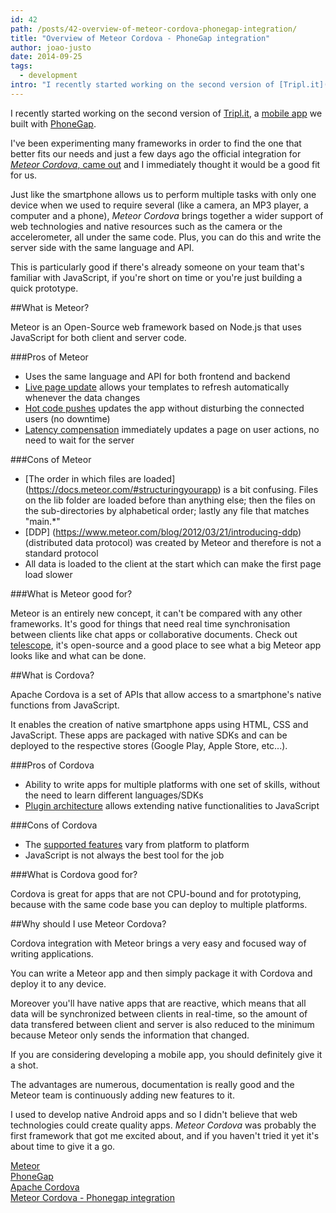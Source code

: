 ```yaml
---
id: 42
path: /posts/42-overview-of-meteor-cordova-phonegap-integration/
title: "Overview of Meteor Cordova - PhoneGap integration"
author: joao-justo
date: 2014-09-25
tags:
  - development
intro: "I recently started working on the second version of [Tripl.it](https://www.tripl.it/), a [mobile app](https://blog.groupbuddies.com/posts/35-dipping-the-toes-in-phonegap) we built with [PhoneGap](https://phonegap.com/)."
---
```


I recently started working on the second version of [Tripl.it](https://www.tripl.it/), a [mobile app](https://blog.groupbuddies.com/posts/35-dipping-the-toes-in-phonegap) we built with [PhoneGap](https://phonegap.com/). 

I've been experimenting many frameworks in order to find the one that better fits our needs and just a few days ago the official integration for [*Meteor Cordova*, came out](https://www.meteor.com/blog/2014/09/15/meteor-092-iOS-Android-mobile-apps-phonegap-cordova) and I immediately thought it would be a good fit for us.

Just like the smartphone allows us to perform multiple tasks with only one device when we used to require several (like a camera, an MP3 player, a computer and a phone), *Meteor Cordova* brings together a wider support of web technologies and native resources such as the camera or the accelerometer, all under the same code. Plus, you can do this and write the server side with the same language and API. 

This is particularly good if there's already someone on your team that's familiar with JavaScript, if you're short on time or you're just building a quick prototype.

##What is Meteor? 

Meteor is an Open-Source web framework based on Node.js that uses JavaScript for both client and server code.

###Pros of Meteor

- Uses the same language and API for both frontend and backend
- [Live page update](https://docs.meteor.com/#livehtmltemplates) allows your templates to refresh automatically whenever the data changes
- [Hot code pushes](https://www.meteor.com/blog/2012/02/09/hot-code-pushes) updates the app without disturbing the connected users (no downtime)
- [Latency compensation](https://docs.meteor.com/#sevenprinciples) immediately updates a page on user actions, no need to wait for the server

###Cons of Meteor

- [The order in which files are loaded] (https://docs.meteor.com/#structuringyourapp) is a bit confusing. Files on the lib folder are loaded before than anything else; then the files on the sub-directories by alphabetical order; lastly any file that matches "main.*"  
- [DDP] (https://www.meteor.com/blog/2012/03/21/introducing-ddp) (distributed data protocol) was created by Meteor and therefore is not a standard protocol
- All data is loaded to the client at the start which can make the first page load slower
  
###What is Meteor good for? 

Meteor is an entirely new concept, it can't be compared with any other frameworks. It's good for things that need real time synchronisation between clients like chat apps or collaborative documents.
Check out [telescope](https://github.com/TelescopeJS/Telescope), it's open-source and a good place to see what a big Meteor app looks like and what can be done.

##What is Cordova?

Apache Cordova is a set of APIs that allow access to a smartphone's native functions from JavaScript. 

It enables the creation of native smartphone apps using HTML, CSS and JavaScript. These apps are packaged with native SDKs and can be deployed to the respective stores (Google Play, Apple Store, etc...).

###Pros of Cordova

- Ability to write apps for multiple platforms with one set of skills, without the need to learn different languages/SDKs
- [Plugin architecture](https://cordova.apache.org/docs/en/3.5.0/guide_hybrid_plugins_index.md.html) allows extending native functionalities to JavaScript

###Cons of Cordova

- The [supported features](https://cordova.apache.org/docs/en/3.6.0/guide_support_index.md.html#Platform%20Support) vary from platform to platform
- JavaScript is not always the best tool for the job

###What is Cordova good for?

Cordova is great for apps that are not CPU-bound and for prototyping, because with the same code base you can deploy to multiple platforms.

##Why should I use Meteor Cordova?

Cordova integration with Meteor brings a very easy and focused way of writing applications.

You can write a Meteor app and then simply package it with Cordova and deploy it to any device. 

Moreover you'll have native apps that are reactive, which means that all data will be synchronized between clients in real-time, so the amount of data transfered between client and server is also reduced to the minimum because Meteor only sends the information that changed.

If you are considering developing a mobile app, you should definitely give it a shot. 

The advantages are numerous, documentation is really good and the Meteor team is continuously adding new features to it.

I used to develop native Android apps and so I didn't believe that web technologies could create quality apps. *Meteor Cordova* was probably the first framework that got me excited about, and if you haven't tried it yet it's about time to give it a go.

[Meteor](https://www.meteor.com/)  
[PhoneGap](https://phonegap.com/)  
[Apache Cordova](https://cordova.apache.org/)  
[Meteor Cordova - Phonegap integration](https://github.com/meteor/meteor/wiki/Meteor-Cordova-Phonegap-integration)
